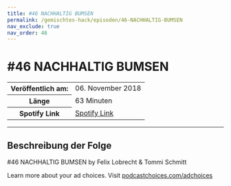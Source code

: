 ```yaml
---
title: #46 NACHHALTIG BUMSEN
permalink: /gemischtes-hack/episoden/46-NACHHALTIG-BUMSEN
nav_exclude: true
nav_order: 46
---
```


# #46 NACHHALTIG BUMSEN
<table class="resp-table dcf-table dcf-table-responsive dcf-table-bordered dcf-table-striped dcf-w-100%">
                    <tbody>
                        <tr>
                            <th scope="row">Veröffentlich am:</th>
                            <td data-label="Veröffentlich am:">06. November 2018</td>
                        </tr>
                        <tr>
                            <th scope="row">Länge </th>
                            <td data-label="Länge ">63 Minuten</td>
                        </tr><tr>
                                <th scope="row">Spotify Link</th>
                                <td data-label="Spotify Link"><a href="https://open.spotify.com/episode/5c09kILyfpnVGp4F9SiTkI">Spotify Link</a></td>
                            </tr></tbody>
                </table>

***

## Beschreibung der Folge

<div>
<p>#46 NACHHALTIG BUMSEN by Felix Lobrecht &amp; Tommi Schmitt</p><p> </p><p>Learn more about your ad choices. Visit <a href="https://podcastchoices.com/adchoices">podcastchoices.com/adchoices</a></p>  
</div>


